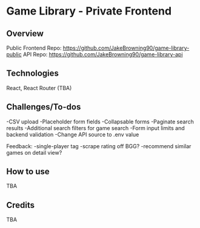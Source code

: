 # Game Library - Private Frontend

## Overview
Public Frontend Repo: https://github.com/JakeBrowning90/game-library-public
API Repo: https://github.com/JakeBrowning90/game-library-api

## Technologies
React, React Router (TBA)

## Challenges/To-dos
-CSV upload
-Placeholder form fields
-Collapsable forms
-Paginate search results
-Additional search filters for game search
-Form input limits and backend validation
-Change API source to .env value

Feedback:
-single-player tag
-scrape rating off BGG?
-recommend similar games on detail view?

## How to use
TBA

## Credits
TBA
